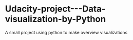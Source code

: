 # Udacity-project---Data-visualization-by-Python
A small project using python to make overview visualizations.
